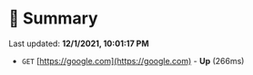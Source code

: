 # 📖 Summary
Last updated: **12/1/2021, 10:01:17 PM**

- `GET` [https://google.com](https://google.com) - **Up** (266ms)
